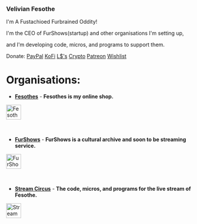 ### Velivian Fesothe
I'm A Fustachioed Furbrained Oddity!

<p>I'm the CEO of FurShows(startup) and other organisations I'm setting up,</p>
<p>and I'm developing code, micros, and programs to support them.</p>

Donate: <a href="https://paypal.me/fesothe">PayPal</a> <a href="https://ko-fi.com/fesothe">KoFi</a> <a href="https://my.secondlife.com/steampunk.gears">L$'s</a> <a href="https://fesothe.crypto">Crypto</a> <a href="https://www.patreon.com/Fesothe">Patreon</a> <a href="https://wishlist.fesothe.com/">Wishlist</a>


<h1>Organisations:</h1>

* <b><a href="https://github.com/Fesothes">Fesothes</a></b> - <b>Fesothes is my online shop.</b>

<a href="https://github.com/Fesothes">
  <img src="https://avatars.githubusercontent.com/u/86520759?s=400&u=0f94ffb083162606c134d012d24bb21ec6da104f&v=4" alt="Fesothes Logo" style="width:40px;height:40px;">
</a>

&nbsp;

* <b><a href="https://github.com/FurShows">FurShows</a></b> - <b>FurShows is a cultural archive and soon to be streaming service.</b>

<a href="https://github.com/FurShows">
  <img src="https://avatars.githubusercontent.com/u/80177700?s=400&u=4a3e0340bac47b042986c2bcad06850cc26f9f7d&v=4" alt="FurShows Logo" style="width:40px;height:40px;">
</a>

&nbsp;

* <b><a href="https://github.com/StreamCircus">Stream Circus</b></a> - <b>The code, micros, and programs for the live stream of Fesothe.</b>

<a href="https://github.com/StreamCircus">
  <img src="https://avatars.githubusercontent.com/u/86520759?s=400&u=0f94ffb083162606c134d012d24bb21ec6da104f&v=4" alt="Stream Circus Logo" style="width:40px;height:40px;">
</a>
